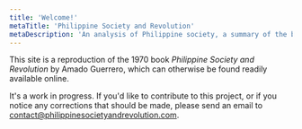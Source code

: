 ```yaml
---
title: 'Welcome!'
metaTitle: 'Philippine Society and Revolution'
metaDescription: 'An analysis of Philippine society, a summary of the basic problems of the Filipino people, and a discussion of the solutions.'
---
```


This site is a reproduction of the 1970 book _Philippine Society and Revolution_ by Amado Guerrero, which can otherwise be found readily available online.

It's a work in progress. If you'd like to contribute to this project, or if you notice any corrections that should be made, please send an email to [contact@philippinesocietyandrevolution.com](mailto:contact@philippinesocietyandrevolution.com).
